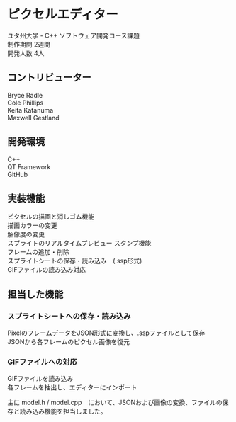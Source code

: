 # ピクセルエディター
ユタ州大学 - C++ ソフトウェア開発コース課題  
制作期間 2週間  
開発人数 4人

## コントリビューター
Bryce Radle  
Cole Phillips  
Keita Katanuma  
Maxwell Gestland  

## 開発環境
C++  
QT Framework  
GitHub

## 実装機能
ピクセルの描画と消しゴム機能  
描画カラーの変更  
解像度の変更  
スプライトのリアルタイムプレビュー
スタンプ機能  
フレームの追加・削除  
スプライトシートの保存・読み込み　(.ssp形式)  
GIFファイルの読み込み対応  

## 担当した機能
### スプライトシートへの保存・読み込み  
PixelのフレームデータをJSON形式に変換し、.sspファイルとして保存  
JSONから各フレームのピクセル画像を復元  

### GIFファイルへの対応  
GIFファイルを読み込み  
各フレームを抽出し、エディターにインポート  

主に model.h / model.cpp　において、JSONおよび画像の変換、ファイルの保存と読み込み機能を担当しました。

